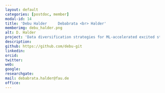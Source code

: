 ```yaml
---
layout: default
categories: [postdoc, member]
modal-id: 14
title: 'Debu Halder 	Debabrata <br> Halder'
memberimg: debu_halder.png
alt: D. Halder
project: 'Data diversification strategies for ML-accelerated excited state dynamics simulations'
description:
github: https://github.com/debu-git
linkedin:
orcid:
twitter:
web:
google:
researchgate:
mail: debabrata.halder@fau.de
office:
---
```

